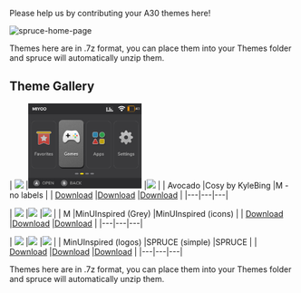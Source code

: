 Please help us by contributing your A30 themes here!

![spruce-home-page](https://github.com/user-attachments/assets/b9f90d8b-0f6f-4d3b-a129-e3d83fbcd41e)


Themes here are in .7z format, you can place them into your Themes folder and spruce will automatically unzip them. 



## Theme Gallery

|
<img src="https://raw.githubusercontent.com/spruceUI/Themes/main/Avocado/preview.png" width="200"> |<img src="https://raw.githubusercontent.com/spruceUI/Themes/main/Cosy%20by%20KyleBing/preview.png" width="200"> |<img src="https://raw.githubusercontent.com/spruceUI/Themes/main/M%20-%20no%20labels/preview.png" width="200"> |
|
Avocado |Cosy by KyleBing |M - no labels |
|
[Download](https://raw.githubusercontent.com/spruceUI/Themes/main/PackedThemes/Avocado.7z) |[Download](https://raw.githubusercontent.com/spruceUI/Themes/main/PackedThemes/Cosy%20by%20KyleBing.7z) |[Download](https://raw.githubusercontent.com/spruceUI/Themes/main/PackedThemes/M%20-%20no%20labels.7z) |
|---|---|---|

|
<img src="https://raw.githubusercontent.com/spruceUI/Themes/main/M/preview.png" width="200"> |<img src="https://raw.githubusercontent.com/spruceUI/Themes/main/MinUInspired%20(Grey)/preview.png" width="200"> |<img src="https://raw.githubusercontent.com/spruceUI/Themes/main/MinUInspired%20(icons)/preview.png" width="200"> |
|
M |MinUInspired (Grey) |MinUInspired (icons) |
|
[Download](https://raw.githubusercontent.com/spruceUI/Themes/main/PackedThemes/M.7z) |[Download](https://raw.githubusercontent.com/spruceUI/Themes/main/PackedThemes/MinUInspired%20(Grey).7z) |[Download](https://raw.githubusercontent.com/spruceUI/Themes/main/PackedThemes/MinUInspired%20(icons).7z) |
|---|---|---|

|
<img src="https://raw.githubusercontent.com/spruceUI/Themes/main/MinUInspired%20(logos)/preview.png" width="200"> |<img src="https://raw.githubusercontent.com/spruceUI/Themes/main/SPRUCE%20(simple)/preview.png" width="200"> |<img src="https://raw.githubusercontent.com/spruceUI/Themes/main/SPRUCE/preview.png" width="200"> |
|
MinUInspired (logos) |SPRUCE (simple) |SPRUCE |
|
[Download](https://raw.githubusercontent.com/spruceUI/Themes/main/PackedThemes/MinUInspired%20(logos).7z) |[Download](https://raw.githubusercontent.com/spruceUI/Themes/main/PackedThemes/SPRUCE%20(simple).7z) |[Download](https://raw.githubusercontent.com/spruceUI/Themes/main/PackedThemes/SPRUCE.7z) |
|---|---|---|


Themes here are in .7z format, you can place them into your Themes folder and spruce will automatically unzip them.
